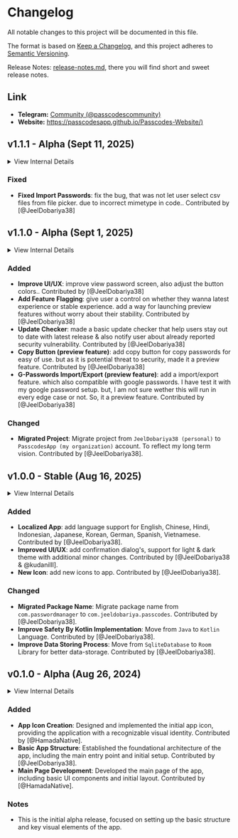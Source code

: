 # Changelog

All notable changes to this project will be documented in this file.

The format is based on [Keep a Changelog](https://keepachangelog.com/en/1.1.0/),
and this project adheres to [Semantic Versioning](https://semver.org/spec/v2.0.0.html).

Release Notes: [release-notes.md](release-notes.md), there you will find short and sweet release notes.


## Link

- **Telegram:** [Community (@passcodescommunity)](https://t.me/passcodescommunity)
- **Website:** [https://passcodesapp.github.io/Passcodes-Website/)](https://passcodesapp.github.io/Passcodes-Website/)


## v1.1.1 - Alpha (Sept 11, 2025)

<details>
  <summary>View Internal Details</summary>
  
  ```
  Pacakage Name = "com.jeeldobariya.passcodes"
  Min Android = 8.0 (API level 26)
  Max Android = 14 (API level 34)
  Version Code = 2
  Version Name = "v1.1.1-Alpha"
  Master Database Version = "v1"
  ```
</details>


### Fixed

- **Fixed Import Passwords**: fix the bug, that was not let user select csv files from file picker. due to incorrect mimetype in code.. Contributed by [@JeelDobariya38]


## v1.1.0 - Alpha (Sept 1, 2025)

<details>
  <summary>View Internal Details</summary>
  
  ```
  Pacakage Name = "com.jeeldobariya.passcodes"
  Min Android = 8.0 (API level 26)
  Max Android = 14 (API level 34)
  Version Code = 2
  Version Name = "v1.1.0-Alpha"
  Master Database Version = "v1"
  ```
</details>


### Added

- **Improve UI/UX**: improve view password screen, also adjust the button colors.. Contributed by [@JeelDobariya38]
- **Add Feature Flagging**: give user a control on whether they wanna latest experience or stable experience. add a way for launching preview features without worry about their stability. Contributed by [@JeelDobariya38]
- **Update Checker**: made a basic update checker that help users stay out to date with latest release & also notify user about already reported security vulnerability. Contributed by [@JeelDobariya38]
- **Copy Button (preview feature)**: add copy button for copy passwords for easy of use. but as it is potential threat to security, made it a preview feature. Contributed by [@JeelDobariya38]
- **G-Passwords Import/Export (preview feature)**: add a import/export feature. which also compatible with google passwords. I have test it with my google password setup. but, I am not sure wether this will run in every edge case or not. So, it a preview feature. Contributed by [@JeelDobariya38]

### Changed

- **Migrated Project**: Migrate project from `JeelDobariya38 (personal)` to `PasscodesApp (my organization)` account. To reflect my long term vision. Contributed by [@JeelDobariya38].


## v1.0.0 - Stable (Aug 16, 2025)

<details>
  <summary>View Internal Details</summary>
  
  ```
  Pacakage Name = "com.jeeldobariya.passcodes"
  Min Android = 8.0 (API level 26)
  Max Android = 14 (API level 34)
  Version Code = 1
  Version Name = "v1.0.0-Stable"
  Master Database Version = "v1"
  ```
</details>

### Added

- **Localized App**: add language support for English, Chinese, Hindi, Indonesian, Japanese, Korean, German, Spanish, Vietnamese. Contributed by [@JeelDobariya38].
- **Improved UI/UX**: add confirmation dialog's, support for light & dark theme with additional minor changes. Contributed by [@JeelDobariya38 & @kudanilll].
- **New Icon**: add new icons to app. Contributed by [@JeelDobariya38].

### Changed

- **Migrated Package Name**: Migrate package name from `com.passwordmanager` to `com.jeeldobariya.passcodes`. Contributed by [@JeelDobariya38].
- **Improve Safety By Kotlin Implementation**: Move from `Java` to `Kotlin` Language. Contributed by [@JeelDobariya38].
- **Improve Data Storing Process**: Move from `SqliteDatabase` to `Room` Library for better data-storage. Contributed by [@JeelDobariya38].


## v0.1.0 - Alpha (Aug 26, 2024)

<details>
  <summary>View Internal Details</summary>
  
  ```
  Pacakage Name = "com.passwordmanager"
  Min Android = 8.0 (API level 26)
  Max Android = 13 (API level 33)
  Version Code = 1
  Version Name = "0.1.0-Alpha"
  Master Database Version = "v1"
  ```
</details>

### Added

- **App Icon Creation**: Designed and implemented the initial app icon, providing the application with a recognizable visual identity. Contributed by [@HamadaNative].
- **Basic App Structure**: Established the foundational architecture of the app, including the main entry point and initial setup. Contributed by [@JeelDobariya38].
- **Main Page Development**: Developed the main page of the app, including basic UI components and initial layout. Contributed by [@HamadaNative].

### Notes

- This is the initial alpha release, focused on setting up the basic structure and key visual elements of the app.
